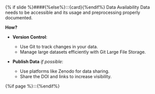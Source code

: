 {% if slide %}####{%else%}:::{card}{%endif%} Data Availability
Data needs to be accessible and its usage and preprocessing properly documented.

**How?**

- **Version Control**: 
  - Use <i class="fab fa-git"></i> Git to track changes in your data.
  - Manage large datasets efficiently with <i class="fab fa-git"></i> Git Large File Storage.

- **Publish Data** _if possible_:
  - Use platforms like Zenodo for data sharing.
  - Share the DOI and links to increase visibility.

{%if page %}:::{%endif%}
